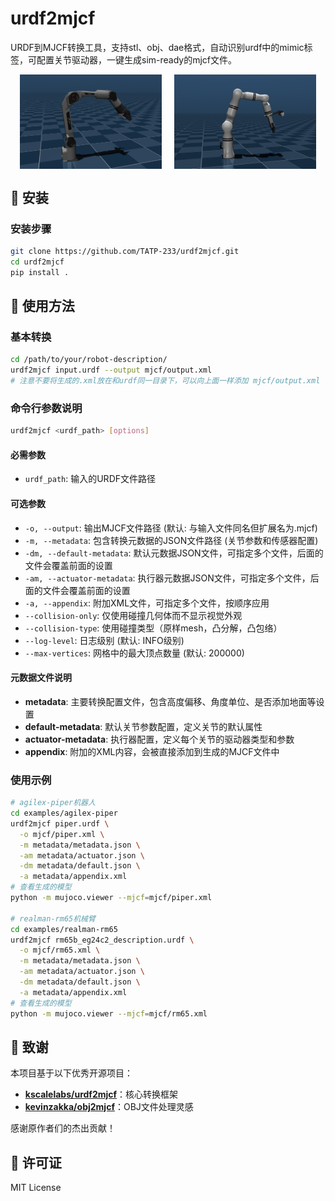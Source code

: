 # urdf2mjcf

URDF到MJCF转换工具，支持stl、obj、dae格式，自动识别urdf中的mimic标签，可配置关节驱动器，一键生成sim-ready的mjcf文件。

<div style="display: flex; justify-content: center; gap: 20px;">
  <img src="./examples/agilex-piper/piper.png" alt="piper" style="width: 45%;" />
  <img src="./examples/realman-rm65/rm65.png" alt="rm65" style="width: 45%;" />
</div>

## 🚀 安装

### 安装步骤

```bash
git clone https://github.com/TATP-233/urdf2mjcf.git
cd urdf2mjcf
pip install .
```

## 📖 使用方法

### 基本转换

```bash
cd /path/to/your/robot-description/
urdf2mjcf input.urdf --output mjcf/output.xml
# 注意不要将生成的.xml放在和urdf同一目录下，可以向上面一样添加 mjcf/output.xml
```

### 命令行参数说明

```bash
urdf2mjcf <urdf_path> [options]
```

#### 必需参数
- `urdf_path`: 输入的URDF文件路径

#### 可选参数
- `-o, --output`: 输出MJCF文件路径 (默认: 与输入文件同名但扩展名为.mjcf)
- `-m, --metadata`: 包含转换元数据的JSON文件路径 (关节参数和传感器配置)
- `-dm, --default-metadata`: 默认元数据JSON文件，可指定多个文件，后面的文件会覆盖前面的设置
- `-am, --actuator-metadata`: 执行器元数据JSON文件，可指定多个文件，后面的文件会覆盖前面的设置
- `-a, --appendix`: 附加XML文件，可指定多个文件，按顺序应用
- `--collision-only`: 仅使用碰撞几何体而不显示视觉外观
- `--collision-type`: 使用碰撞类型（原样mesh，凸分解，凸包络）
- `--log-level`: 日志级别 (默认: INFO级别)
- `--max-vertices`: 网格中的最大顶点数量 (默认: 200000)

#### 元数据文件说明
- **metadata**: 主要转换配置文件，包含高度偏移、角度单位、是否添加地面等设置
- **default-metadata**: 默认关节参数配置，定义关节的默认属性
- **actuator-metadata**: 执行器配置，定义每个关节的驱动器类型和参数
- **appendix**: 附加的XML内容，会被直接添加到生成的MJCF文件中

### 使用示例

```bash
# agilex-piper机器人
cd examples/agilex-piper
urdf2mjcf piper.urdf \
  -o mjcf/piper.xml \
  -m metadata/metadata.json \
  -am metadata/actuator.json \
  -dm metadata/default.json \
  -a metadata/appendix.xml
# 查看生成的模型
python -m mujoco.viewer --mjcf=mjcf/piper.xml

# realman-rm65机械臂
cd examples/realman-rm65
urdf2mjcf rm65b_eg24c2_description.urdf \
  -o mjcf/rm65.xml \
  -m metadata/metadata.json \
  -am metadata/actuator.json \
  -dm metadata/default.json \
  -a metadata/appendix.xml
# 查看生成的模型
python -m mujoco.viewer --mjcf=mjcf/rm65.xml
```

## 🤝 致谢

本项目基于以下优秀开源项目：

- **[kscalelabs/urdf2mjcf](https://github.com/kscalelabs/urdf2mjcf)**：核心转换框架
- **[kevinzakka/obj2mjcf](https://github.com/kevinzakka/obj2mjcf)**：OBJ文件处理灵感

感谢原作者们的杰出贡献！

## 📄 许可证

MIT License